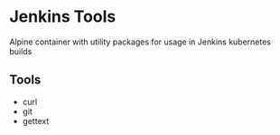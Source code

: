 # Jenkins Tools

Alpine container with utility packages for usage in Jenkins kubernetes builds

## Tools
* curl
* git
* gettext